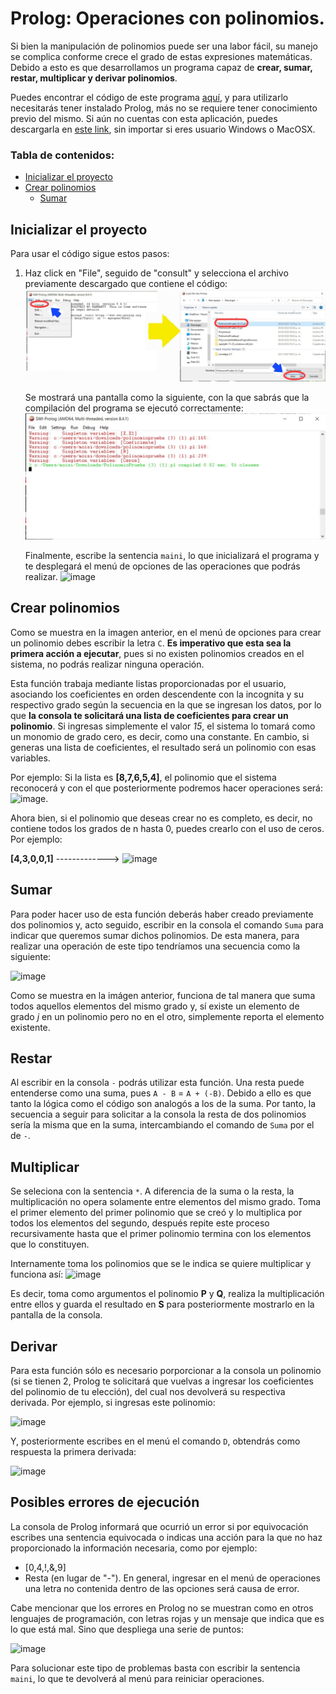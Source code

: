 # Prolog: Operaciones con polinomios.

Si bien la manipulación de polinomios puede ser una labor fácil, su manejo se complica conforme crece el grado de estas expresiones matemáticas. Debido a esto es que desarrollamos un programa capaz de **crear, sumar, restar, multiplicar y derivar polinomios**.

Puedes encontrar el código de este programa [aquí](https://github.com/Jony198207/ProyectoProlog/blob/main/C%C3%B3digo_Operador_de_Polinomios), y para utilizarlo necesitarás tener instalado Prolog, más no se requiere tener conocimiento previo del mismo. Si aún no cuentas con esta aplicación, puedes descargarla en [este link](https://www.swi-prolog.org/download/stable), sin importar si eres usuario Windows o MacOSX.

### Tabla de contenidos: 

* [Inicializar el proyecto](#inicializar-el-proyecto)
* [Crear polinomios](#crear-polinomios)
   * [Sumar](#sumar) 

## Inicializar el proyecto

Para usar el código sigue estos pasos:

1) Haz click en "File", seguido de "consult" y selecciona el archivo previamente descargado que contiene el código:
![Imágen2](https://github.com/179786-moises/imagen/blob/main/B2.jpeg)

   Se mostrará una pantalla como la siguiente, con la que sabrás que la compilación del programa se ejecutó correctamente:
  ![Imágen3](https://github.com/179786-moises/imagen/blob/main/B3.jpeg)

   Finalmente, escribe la sentencia `maini`, lo que inicializará el programa y te desplegará el menú de opciones de las operaciones que podrás realizar.
   ![image](https://user-images.githubusercontent.com/101894380/159102602-e9dc22f7-b1d0-44e8-aa49-48c68f4a07ac.png)

## Crear polinomios 

Como se muestra en la imagen anterior, en el menú de opciones para crear un polinomio debes escribir la letra `C`. **Es imperativo que esta sea la primera acción a ejecutar**, pues si no existen polinomios creados en el sistema, no podrás realizar ninguna operación.

Esta función trabaja mediante listas proporcionadas por el usuario, asociando los coeficientes en orden descendente con la incognita y su respectivo grado según la secuencia en la que se ingresan los datos, por lo que **la consola te solicitará una lista de coeficientes para crear un polinomio**. Si ingresas simplemente el valor *15*, el sistema lo tomará como un monomio de grado cero, es decir, como una constante. En cambio, si generas una lista de coeficientes, el resultado será un polinomio con esas variables.

Por ejemplo: 
Si la lista es **[8,7,6,5,4]**, el polinomio que el sistema reconocerá y con el que posteriormente podremos hacer operaciones será:
                                    ![image](https://user-images.githubusercontent.com/101894380/159103921-39d9280b-77e3-4651-a90f-b510674e821d.png).

Ahora bien, si el polinomio que deseas crear no es completo, es decir, no contiene todos los grados de n hasta 0, puedes crearlo con el uso de ceros. Por ejemplo:


**[4,3,0,0,1]** ------------->   ![image](https://user-images.githubusercontent.com/101894380/159104133-5f5008ee-068e-41ff-bf25-6575785e69e3.png)

## Sumar

Para poder hacer uso de esta función deberás haber creado previamente dos polinomios y, acto seguido, escribir en la consola el comando `Suma` para indicar que queremos sumar dichos polinomios. De esta manera, para realizar una operación de este tipo tendríamos una secuencia como la siguiente:

![image](https://user-images.githubusercontent.com/101894380/159105013-e66e20f9-e278-4c6f-940f-44d3cec94694.png)

Como se muestra en la imágen anterior, funciona de tal manera que suma todos aquellos elementos del mismo grado y, sí existe un elemento de grado *j* en un polinomio pero no en el otro, simplemente reporta el elemento existente.

## Restar

Al escribir en la consola `-` podrás utilizar esta función. Una resta puede entenderse como una suma, pues `A - B` = `A + (-B)`. Debido a ello es que tanto la lógica como el código son analogós a los de la suma. Por tanto, la secuencia a seguir para solicitar a la consola la resta de dos polinomios sería la misma que en la suma, intercambiando el comando de `Suma` por el de `-`.

## Multiplicar

Se seleciona con la sentencia  `*`. A diferencia de la suma o la resta, la multiplicación no opera solamente entre elementos del mismo grado. Toma el primer elemento del primer polinomio que se creó y lo multiplica por todos los elementos del segundo, después repite este proceso recursivamente hasta que el primer polinomio termina con los elementos que lo constituyen.

Internamente toma los polinomios que se le indica se quiere multiplicar y funciona así: 
![image](https://user-images.githubusercontent.com/101894380/159106566-50e72bbe-349e-492b-a0bc-085f61db3a17.png)

Es decir, toma como argumentos el polinomio **P** y **Q**, realiza la multiplicación entre ellos y guarda el resultado en **S** para posteriormente mostrarlo en la pantalla de la consola.

## Derivar

Para esta función sólo es necesario porporcionar a la consola un polinomio (si se tienen 2, Prolog te solicitará que vuelvas a ingresar los coeficientes del polinomio de tu elección), del cual nos devolverá su respectiva derivada.
Por ejemplo, si ingresas este polinomio:

![image](https://user-images.githubusercontent.com/101894380/159107454-cf57cf95-684c-4159-b75f-9dedad7bee0f.png)

Y, posteriormente escribes en el menú el comando  `D`, obtendrás como respuesta la primera derivada:

![image](https://user-images.githubusercontent.com/101894380/159107352-b995529e-f679-4b88-9f9e-77b6414e8d05.png)

## Posibles errores de ejecución 

La consola de Prolog informará que ocurrió un error si por equivocación escribes una sentencia equivocada o indicas una acción para la que no haz proporcionado la información necesaria, como por ejemplo:
   - [0,4,!,&,9]
   - Resta (en lugar de "-"). En general, ingresar en el menú de operaciones una letra no contenida dentro de las opciones será causa de error. 

Cabe mencionar que los errores en Prolog no se muestran como en otros lenguajes de programación, con letras rojas y un mensaje que indica que es lo que está mal. Sino que despliega una serie de puntos:

![image](https://user-images.githubusercontent.com/101894380/159106274-00e8e065-aaf8-4c15-a4c5-e38426f6b636.png)

Para solucionar este tipo de problemas basta con escribir la sentencia `maini`, lo que te devolverá al menú para reiniciar operaciones.
